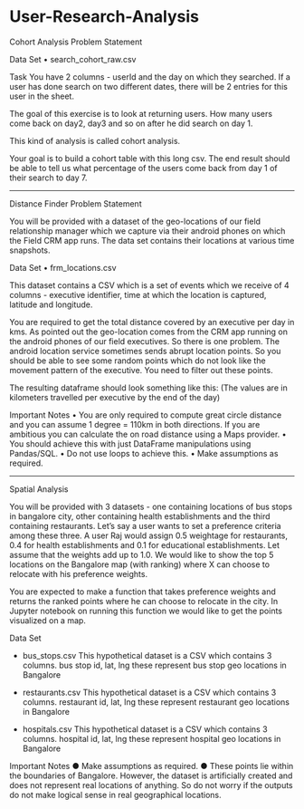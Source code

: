 # User-Research-Analysis
Cohort Analysis Problem Statement

Data Set
•	search_cohort_raw.csv

Task
You have 2 columns - userId and the day on which they searched. 
If a user has done search on two different dates, there will be 2 entries for this user in the sheet. 

The goal of this exercise is to look at returning users. How many users come back on day2, day3 and so on after he did search on day 1. 

This kind of analysis is called cohort analysis. 

Your goal is to build a cohort table with this long csv. 
The end result should be able to tell us what percentage of the users come back from day 1 of their search to day 7.

----------------------------------

Distance Finder Problem Statement

You will be provided with a dataset of the geo-locations of our field relationship manager which we capture via their android phones on which the Field CRM app runs. The data set contains their locations at various time snapshots. 

Data Set
•	frm_locations.csv

This dataset contains a CSV which is a set of events which we receive of 4 columns - executive identifier,  time at which the location is captured, latitude and longitude. 

You are required to get the total distance covered by an executive per day in kms. 
As pointed out the geo-location comes from the CRM app running on the android phones of our field executives. So there is one problem. The android location service sometimes sends abrupt location points. So you should be able to see some random points which do not look like the movement pattern of the executive. You need to filter out these points. 

The resulting dataframe should look something like this: (The values are in kilometers travelled per executive by the end of the day)

Important Notes 
•	You are only required to compute great circle distance and you can assume 1 degree = 110km in both directions. If you are ambitious you can calculate the on road distance using a Maps provider. 
•	You should achieve this with just DataFrame manipulations using Pandas/SQL.
•	Do not use loops to achieve this. 
•	Make assumptions as required. 

-------------------------------------

Spatial Analysis

You will be provided with 3 datasets - one containing locations of bus stops in bangalore city, other containing health establishments and the third containing restaurants. Let’s say a user wants to set a preference criteria among these three. A user Raj would assign 0.5 weightage for restaurants, 0.4 for health establishments and 0.1 for educational establishments. Let assume that the weights add up to 1.0. We would like to show the top 5 locations on the Bangalore map (with ranking) where X can choose to relocate with his preference weights. 

You are expected to make a function that takes preference weights and returns the ranked points where he can choose to relocate in the city. In Jupyter notebook on running this function we would like to get the points visualized on a map. 

Data Set 
- bus_stops.csv 
This hypothetical dataset is a CSV which contains 3 columns. bus stop id, lat, lng these represent bus stop geo locations in Bangalore 

- restaurants.csv 
This hypothetical dataset is a CSV which contains 3 columns. restaurant id, lat, lng these represent restaurant geo locations in Bangalore 

- hospitals.csv 
This hypothetical dataset is a CSV which contains 3 columns. hospital id, lat, lng these represent hospital geo locations in Bangalore 

Important Notes 
●  Make assumptions as required. 
●  These points lie within the boundaries of Bangalore. However, the dataset is artificially created  and does not represent real locations of anything. So do not worry if the outputs do not make logical sense in real geographical locations. 
